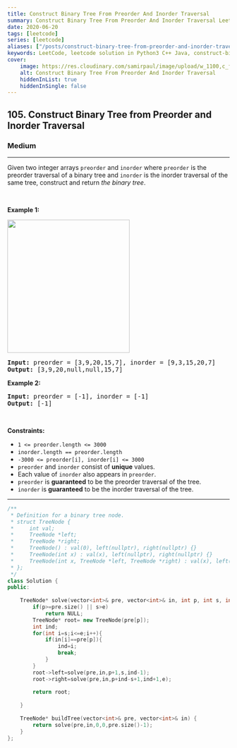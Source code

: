 ```yaml
---
title: Construct Binary Tree From Preorder And Inorder Traversal
summary: Construct Binary Tree From Preorder And Inorder Traversal LeetCode Solution Explained
date: 2020-06-20
tags: [leetcode]
series: [leetcode]
aliases: ["/posts/construct-binary-tree-from-preorder-and-inorder-traversal", "/blog/posts/construct-binary-tree-from-preorder-and-inorder-traversal", "/construct-binary-tree-from-preorder-and-inorder-traversal"]
keywords: LeetCode, leetcode solution in Python3 C++ Java, construct-binary-tree-from-preorder-and-inorder-traversal solution
cover:
    image: https://res.cloudinary.com/samirpaul/image/upload/w_1100,c_fit,co_rgb:FFFFFF,l_text:Arial_70_bold:Construct Binary Tree From Preorder And Inorder Traversal/problem-solving.webp
    alt: Construct Binary Tree From Preorder And Inorder Traversal
    hiddenInList: true
    hiddenInSingle: false
---
```



<h2>105. Construct Binary Tree from Preorder and Inorder Traversal</h2><h3>Medium</h3><hr><div><p>Given two integer arrays <code>preorder</code> and <code>inorder</code> where <code>preorder</code> is the preorder traversal of a binary tree and <code>inorder</code> is the inorder traversal of the same tree, construct and return <em>the binary tree</em>.</p>

<p>&nbsp;</p>
<p><strong>Example 1:</strong></p>
<img alt="" src="https://assets.leetcode.com/uploads/2021/02/19/tree.jpg" style="width: 277px; height: 302px;">
<pre><strong>Input:</strong> preorder = [3,9,20,15,7], inorder = [9,3,15,20,7]
<strong>Output:</strong> [3,9,20,null,null,15,7]
</pre>

<p><strong>Example 2:</strong></p>

<pre><strong>Input:</strong> preorder = [-1], inorder = [-1]
<strong>Output:</strong> [-1]
</pre>

<p>&nbsp;</p>
<p><strong>Constraints:</strong></p>

<ul>
	<li><code>1 &lt;= preorder.length &lt;= 3000</code></li>
	<li><code>inorder.length == preorder.length</code></li>
	<li><code>-3000 &lt;= preorder[i], inorder[i] &lt;= 3000</code></li>
	<li><code>preorder</code> and <code>inorder</code> consist of <strong>unique</strong> values.</li>
	<li>Each value of <code>inorder</code> also appears in <code>preorder</code>.</li>
	<li><code>preorder</code> is <strong>guaranteed</strong> to be the preorder traversal of the tree.</li>
	<li><code>inorder</code> is <strong>guaranteed</strong> to be the inorder traversal of the tree.</li>
</ul>
</div>

---




```cpp
/**
 * Definition for a binary tree node.
 * struct TreeNode {
 *     int val;
 *     TreeNode *left;
 *     TreeNode *right;
 *     TreeNode() : val(0), left(nullptr), right(nullptr) {}
 *     TreeNode(int x) : val(x), left(nullptr), right(nullptr) {}
 *     TreeNode(int x, TreeNode *left, TreeNode *right) : val(x), left(left), right(right) {}
 * };
 */
class Solution {
public:
    
    TreeNode* solve(vector<int>& pre, vector<int>& in, int p, int s, int e){
        if(p>=pre.size() || s>e)
            return NULL;
        TreeNode* root= new TreeNode(pre[p]);
        int ind;
        for(int i=s;i<=e;i++){
            if(in[i]==pre[p]){
                ind=i;
                break;
            }
        }
        root->left=solve(pre,in,p+1,s,ind-1);
        root->right=solve(pre,in,p+ind-s+1,ind+1,e);
        
        return root;
        
    }
    
    TreeNode* buildTree(vector<int>& pre, vector<int>& in) {
        return solve(pre,in,0,0,pre.size()-1);
    }
};
```
